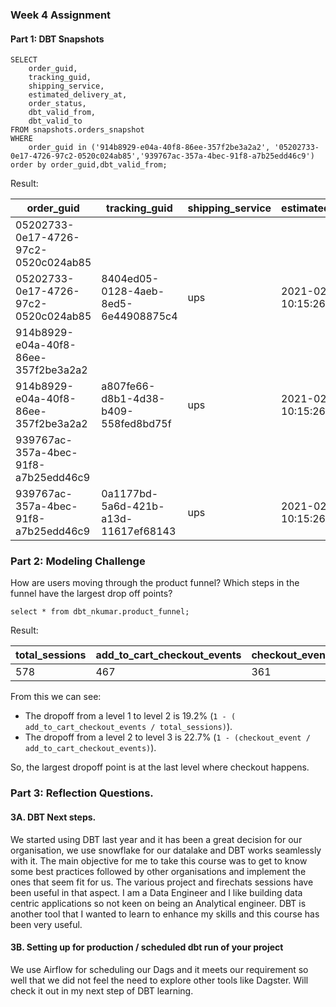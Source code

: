 ### Week 4 Assignment

#### Part 1: DBT Snapshots

```
SELECT 
    order_guid, 
    tracking_guid,
    shipping_service,
    estimated_delivery_at,
    order_status,
    dbt_valid_from, 
    dbt_valid_to 
FROM snapshots.orders_snapshot
WHERE
    order_guid in ('914b8929-e04a-40f8-86ee-357f2be3a2a2', '05202733-0e17-4726-97c2-0520c024ab85','939767ac-357a-4bec-91f8-a7b25edd46c9')
order by order_guid,dbt_valid_from;
```

Result:

| order_guid | tracking_guid | shipping_service | estimated_delivery_at | order_status | dbt_valid_from | dbt_valid_to|
| ----------- | ----------- |-----------| ----------- | ----------- | ----------- | ----------- |
05202733-0e17-4726-97c2-0520c024ab85||||preparing|2022-04-03 14:23:15.003569|2022-04-03 14:26:00.189633|
05202733-0e17-4726-97c2-0520c024ab85|8404ed05-0128-4aeb-8ed5-6e44908875c4|ups|2021-02-19 10:15:26|shipped|2022-04-03 14:26:00.189633||
914b8929-e04a-40f8-86ee-357f2be3a2a2||||preparing|2022-04-03 14:23:15.003569|2022-04-03 14:26:00.189633|
914b8929-e04a-40f8-86ee-357f2be3a2a2|a807fe66-d8b1-4d38-b409-558fed8bd75f|ups|2021-02-19 10:15:26|shipped|2022-04-03 14:26:00.189633||
939767ac-357a-4bec-91f8-a7b25edd46c9||||preparing|2022-04-03 14:23:15.003569|2022-04-03 14:26:00.189633|
939767ac-357a-4bec-91f8-a7b25edd46c9|0a1177bd-5a6d-421b-a13d-11617ef68143|ups|2021-02-19 10:15:26|shipped|2022-04-03 14:26:00.189633||

### Part 2: Modeling Challenge
 
How are users moving through the product funnel? Which steps in the funnel have the largest drop off points?

```
select * from dbt_nkumar.product_funnel;
```
Result:

| total_sessions | add_to_cart_checkout_events | checkout_events | 
| ----------- | ----------- |-----------|
578|467|361


From this we can see:

- The dropoff from a level 1 to level 2 is 19.2% (`1 - ( add_to_cart_checkout_events / total_sessions)`).
- The dropoff from a level 2 to level 3 is 22.7% (`1 - (checkout_event / add_to_cart_checkout_events)`).

So, the largest dropoff point is at the last level where checkout happens.

### Part 3: Reflection Questions.

#### 3A. DBT Next steps.

We started using DBT last year and it has been a great decision for our organisation, we use snowflake for our datalake and DBT works seamlessly with it. The main objective for me to take this course was to get to know some best practices followed by other organisations and implement the ones that seem fit for us. The various project and firechats sessions have been useful in that aspect. I am a Data Engineer and I like building data centric applications so not keen on being an Analytical engineer. DBT is another tool that I wanted to learn to enhance my skills and this course has been very useful.

#### 3B. Setting up for production / scheduled dbt run of your project

We use Airflow for scheduling our Dags and it meets our requirement so well that we did not feel the need to explore other tools like Dagster. Will check it out in my next step of DBT learning.